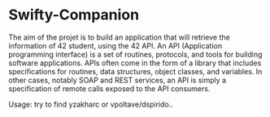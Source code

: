 # Swifty-Companion
The aim of the projet is to build an application that will retrieve the information of 42 student, using the 42 API. 
An API (Application programming interface) is a set of routines, protocols, and tools for building software applications. 
APIs often come in the form of a library that includes specifications for routines, data structures, object classes, and 
variables. In other cases, notably SOAP and REST services, an API is simply a specification of remote calls exposed to the API 
consumers. 

Usage: try to find yzakharc or vpoltave/dspirido..
